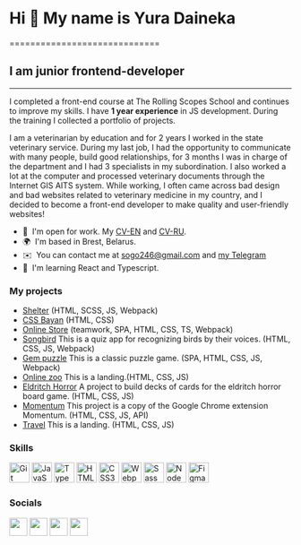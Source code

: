 # Hi 👋 My name is Yura Daineka
=============================

## I am junior frontend-developer
-------------------------

I completed a front-end course at The Rolling Scopes School and continues to improve my skills. I have **1 year experience** in JS development. During the training I collected a portfolio of projects.

I am a veterinarian by education and for 2 years I worked in the state veterinary service. During my last job, I had the opportunity to communicate with many people, build good relationships, for 3 months I was in charge of the department and I had 3 specialists in my subordination. I also worked a lot at the computer and processed veterinary documents through the Internet GIS AITS system. While working, I often came across bad design and bad websites related to veterinary medicine in my country, and I decided to become a front-end developer to make quality and user-friendly websites!

* 🤝  I'm open for work. My [CV-EN](https://drive.google.com/file/d/1vgU_l1V6aFf1cs_SNGULTdp8WunLeBpG/view) and [CV-RU](https://drive.google.com/file/d/1S5lrustoNqdvG9fvGILtjEpPE-gaEsZb/view).
* 🌍  I'm based in Brest, Belarus.
* ✉️  You can contact me at [sogo246@gmail.com](mailto:sogo246@gmail.com) and [my Telegram](https://t.me/hlope_c)
* 🧠  I'm learning React and Typescript.

### My projects
* [Shelter](https://github.com/SogoHlopec/Shelter) (HTML, SCSS, JS, Webpack)
* [CSS Bayan](https://github.com/SogoHlopec/cssBayan) (HTML, CSS)
* [Online Store](https://github.com/SogoHlopec/Online_Store) (teamwork, SPA, HTML, CSS, TS, Webpack)
* [Songbird](https://github.com/SogoHlopec/Songbird) This is a quiz app for recognizing birds by their voices. (HTML, CSS, JS, Webpack)
* [Gem puzzle](https://github.com/SogoHlopec/Gem-puzzle) This is a classic puzzle game. (SPA, HTML, CSS, JS, Webpack)
* [Online zoo](https://github.com/SogoHlopec/Online-zoo) This is a landing.(HTML, CSS, JS)
* [Eldritch Horror](https://github.com/SogoHlopec/Codejam-Eldritch-Horror) A project to build decks of cards for the eldritch horror board game. (HTML, CSS, JS)
* [Momentum](https://github.com/SogoHlopec/Momentum) This project is a copy of the Google Chrome extension Momentum. (HTML, CSS, JS, API)
* [Travel](https://github.com/SogoHlopec/Travel) This is a landing. (HTML, CSS, JS)


### Skills


<p align="left">
<a href="https://git-scm.com/" target="_blank" rel="noreferrer"><img src="https://raw.githubusercontent.com/danielcranney/readme-generator/main/public/icons/skills/git-colored.svg" width="36" height="36" alt="Git" /></a>
<a href="https://developer.mozilla.org/en-US/docs/Web/JavaScript" target="_blank" rel="noreferrer"><img src="https://raw.githubusercontent.com/danielcranney/readme-generator/main/public/icons/skills/javascript-colored.svg" width="36" height="36" alt="JavaScript" /></a>
<a href="https://www.typescriptlang.org/" target="_blank" rel="noreferrer"><img src="https://raw.githubusercontent.com/danielcranney/readme-generator/main/public/icons/skills/typescript-colored.svg" width="36" height="36" alt="TypeScript" /></a>
<a href="https://developer.mozilla.org/en-US/docs/Glossary/HTML5" target="_blank" rel="noreferrer"><img src="https://raw.githubusercontent.com/danielcranney/readme-generator/main/public/icons/skills/html5-colored.svg" width="36" height="36" alt="HTML5" /></a>
<a href="https://www.w3.org/TR/CSS/#css" target="_blank" rel="noreferrer"><img src="https://raw.githubusercontent.com/danielcranney/readme-generator/main/public/icons/skills/css3-colored.svg" width="36" height="36" alt="CSS3" /></a>
<a href="https://webpack.js.org/" target="_blank" rel="noreferrer"><img src="https://raw.githubusercontent.com/danielcranney/readme-generator/main/public/icons/skills/webpack-colored.svg" width="36" height="36" alt="Webpack" /></a>
<a href="https://sass-lang.com/" target="_blank" rel="noreferrer"><img src="https://raw.githubusercontent.com/danielcranney/readme-generator/main/public/icons/skills/sass-colored.svg" width="36" height="36" alt="Sass" /></a>
<a href="https://nodejs.org/en/" target="_blank" rel="noreferrer"><img src="https://raw.githubusercontent.com/danielcranney/readme-generator/main/public/icons/skills/nodejs-colored.svg" width="36" height="36" alt="NodeJS" /></a>
<a href="https://www.figma.com/" target="_blank" rel="noreferrer"><img src="https://raw.githubusercontent.com/danielcranney/readme-generator/main/public/icons/skills/figma-colored.svg" width="36" height="36" alt="Figma" /></a>
</p>



### Socials

<p align="left"> <a href="https://discord.com/users/Sogo#9213" target="_blank" rel="noreferrer"><img src="https://raw.githubusercontent.com/danielcranney/readme-generator/main/public/icons/socials/discord.svg" width="32" height="32" /></a> <a href="https://t.me/hlope_c" target="_blank" rel="noreferrer"><img src="https://img.icons8.com/color/256/telegram-app--v1.png" width="32" height="32" /></a> <a href="https://www.github.com/SogoHlopec" target="_blank" rel="noreferrer"><img src="https://raw.githubusercontent.com/danielcranney/readme-generator/main/public/icons/socials/github.svg" width="32" height="32" /></a> <a href="https://www.linkedin.com/in/yura-deineka" target="_blank" rel="noreferrer"><img src="https://raw.githubusercontent.com/danielcranney/readme-generator/main/public/icons/socials/linkedin.svg" width="32" height="32" /></a></p>
